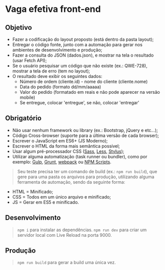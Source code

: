 # Vaga efetiva front-end

## Objetivo

- Fazer a codificação do layout proposto (está dentro da pasta layout);
- Entregar o código fonte, junto com a automação para gerar nos ambientes de desenvolvimento e produção;
- Fazer a consulta do JSON (dados.json), e mostrar na tela o resultado (usar Fetch API);
- Se o usuário pesquisar um código que não existe (ex.: QWE-728), mostrar a tela de erro (tem no layout);
- O resultado deve exibir os seguintes dados:
  - Número de ordem (cliente.id) - nome do cliente (cliente.nome)
  - Data do pedido (formato dd/mm/aaaaa)
  - Valor do pedido (formatado em reais e não pode aparecer na versão mobile)
  - Se entregue, colocar 'entregue', se não, colocar 'entregar'

## Obrigatório

- Não usar nenhum framework ou library (ex.: Bootstrap, jQuery e etc...);
- Código Cross-browser (suporte para a última versão de cada browser);
- Escrever o JavaScript em ES6+ (JS Moderno);
- Escrever o HTML da forma mais semântica possível;
- Usar algum pré-processador CSS ([Sass](http://sass-lang.com), [Less](http://lesscss.org), [Stylus](http://stylus-lang.com));
- Utilizar alguma automatização (task runner ou bundler), como por exemplo: [Gulp](http://gulpjs.com), [Grunt](http://gruntjs.com), [webpack](https://webpack.js.org/) ou [NPM Scripts](https://docs.npmjs.com/misc/scripts).

> Seu teste precisa ter um comando de build (ex.: `npm run build`), que gere para uma pasta os arquivos para produção, utilizando alguma ferramenta de automação, sendo da seguinte forma:

- HTML = Minificado;
- CSS = Todos em um único arquivo e minificado;
- JS = Gerar em ES5 e minificado.

## Desenvolvimento

> `npm i` para instalar as dependências.
> `npm run dev` para criar um servidor local com Live Reload na porta 9000.

## Produção

> `npm run build` para gerar a build uma única vez.

